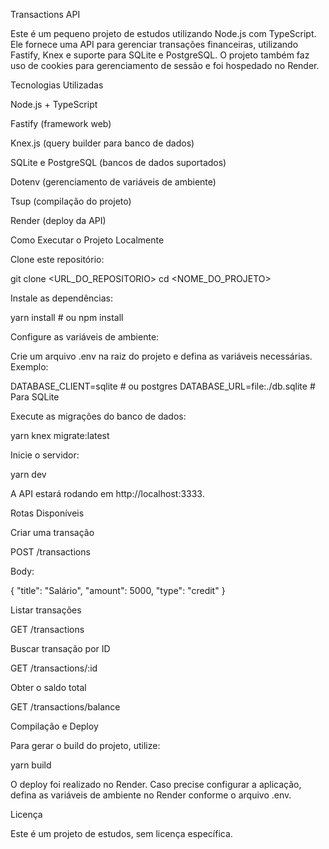 Transactions API

Este é um pequeno projeto de estudos utilizando Node.js com TypeScript. Ele fornece uma API para gerenciar transações financeiras, utilizando Fastify, Knex e suporte para SQLite e PostgreSQL. O projeto também faz uso de cookies para gerenciamento de sessão e foi hospedado no Render.

Tecnologias Utilizadas

Node.js + TypeScript

Fastify (framework web)

Knex.js (query builder para banco de dados)

SQLite e PostgreSQL (bancos de dados suportados)

Dotenv (gerenciamento de variáveis de ambiente)

Tsup (compilação do projeto)

Render (deploy da API)

Como Executar o Projeto Localmente

Clone este repositório:

git clone <URL_DO_REPOSITORIO>
cd <NOME_DO_PROJETO>

Instale as dependências:

yarn install  # ou npm install

Configure as variáveis de ambiente:

Crie um arquivo .env na raiz do projeto e defina as variáveis necessárias. Exemplo:

DATABASE_CLIENT=sqlite  # ou postgres
DATABASE_URL=file:./db.sqlite  # Para SQLite

Execute as migrações do banco de dados:

yarn knex migrate:latest

Inicie o servidor:

yarn dev

A API estará rodando em http://localhost:3333.

Rotas Disponíveis

Criar uma transação

POST /transactions

Body:

{
  "title": "Salário",
  "amount": 5000,
  "type": "credit"
}

Listar transações

GET /transactions

Buscar transação por ID

GET /transactions/:id

Obter o saldo total

GET /transactions/balance

Compilação e Deploy

Para gerar o build do projeto, utilize:

yarn build

O deploy foi realizado no Render. Caso precise configurar a aplicação, defina as variáveis de ambiente no Render conforme o arquivo .env.

Licença

Este é um projeto de estudos, sem licença específica.

